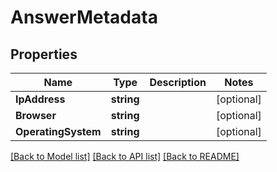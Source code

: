 # AnswerMetadata

## Properties
Name | Type | Description | Notes
------------ | ------------- | ------------- | -------------
**IpAddress** | **string** |  | [optional] 
**Browser** | **string** |  | [optional] 
**OperatingSystem** | **string** |  | [optional] 

[[Back to Model list]](../README.md#documentation-for-models) [[Back to API list]](../README.md#documentation-for-api-endpoints) [[Back to README]](../README.md)



